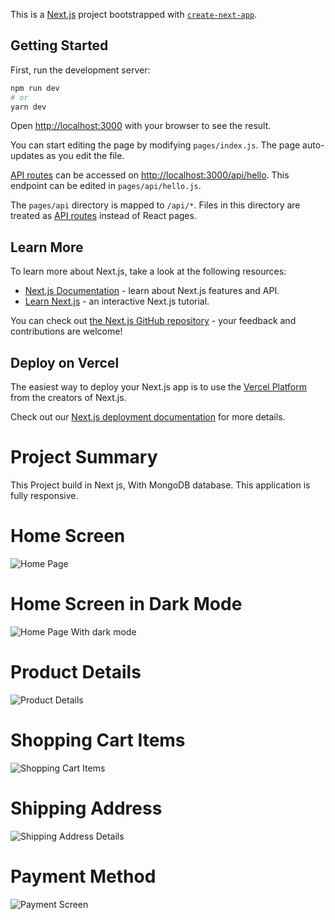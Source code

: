 This is a [Next.js](https://nextjs.org/) project bootstrapped with [`create-next-app`](https://github.com/vercel/next.js/tree/canary/packages/create-next-app).

## Getting Started

First, run the development server:

```bash
npm run dev
# or
yarn dev
```

Open [http://localhost:3000](http://localhost:3000) with your browser to see the result.

You can start editing the page by modifying `pages/index.js`. The page auto-updates as you edit the file.

[API routes](https://nextjs.org/docs/api-routes/introduction) can be accessed on [http://localhost:3000/api/hello](http://localhost:3000/api/hello). This endpoint can be edited in `pages/api/hello.js`.

The `pages/api` directory is mapped to `/api/*`. Files in this directory are treated as [API routes](https://nextjs.org/docs/api-routes/introduction) instead of React pages.

## Learn More

To learn more about Next.js, take a look at the following resources:

- [Next.js Documentation](https://nextjs.org/docs) - learn about Next.js features and API.
- [Learn Next.js](https://nextjs.org/learn) - an interactive Next.js tutorial.

You can check out [the Next.js GitHub repository](https://github.com/vercel/next.js/) - your feedback and contributions are welcome!

## Deploy on Vercel

The easiest way to deploy your Next.js app is to use the [Vercel Platform](https://vercel.com/new?utm_medium=default-template&filter=next.js&utm_source=create-next-app&utm_campaign=create-next-app-readme) from the creators of Next.js.

Check out our [Next.js deployment documentation](https://nextjs.org/docs/deployment) for more details.

# Project Summary 
This Project build in Next js, With MongoDB database. This application is fully responsive.

# Home Screen

![Home Page](https://user-images.githubusercontent.com/119804168/213914943-9f865379-9235-4285-a689-4a797c54929d.png)

# Home Screen in Dark Mode

![Home Page With dark mode](https://user-images.githubusercontent.com/119804168/213914941-21d31b24-0519-4d09-a8d9-f55d25493d0e.png)

# Product Details

![Product Details](https://user-images.githubusercontent.com/119804168/213914937-0707763b-bd6f-4349-a232-62b3dbeee4d6.png)

# Shopping Cart Items 

![Shopping Cart Items](https://user-images.githubusercontent.com/119804168/213914940-b246ef09-1ac7-4047-a9de-827f20251104.png)

# Shipping Address

![Shipping Address Details](https://user-images.githubusercontent.com/119804168/213914938-d32d87d5-f23e-49cd-8190-294392c96d1f.png)

# Payment Method

![Payment Screen](https://user-images.githubusercontent.com/119804168/213914931-16d7c927-a5e1-4d10-8856-c97417dd8989.png)







